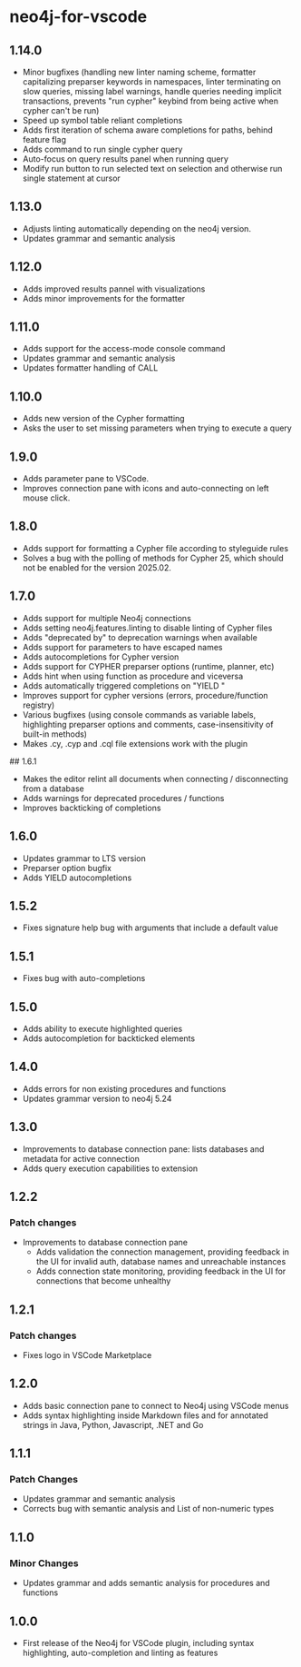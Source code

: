 # neo4j-for-vscode

## 1.14.0
- Minor bugfixes (handling new linter naming scheme, formatter capitalizing preparser keywords in namespaces, linter terminating on slow queries, missing label warnings, handle queries needing implicit transactions, prevents "run cypher" keybind from being active when cypher can't be run)
- Speed up symbol table reliant completions
- Adds first iteration of schema aware completions for paths, behind feature flag
- Adds command to run single cypher query
- Auto-focus on query results panel when running query
- Modify run button to run selected text on selection and otherwise run single statement at cursor

## 1.13.0
- Adjusts linting automatically depending on the neo4j version.
- Updates grammar and semantic analysis

## 1.12.0

- Adds improved results pannel with visualizations
- Adds minor improvements for the formatter

## 1.11.0

- Adds support for the access-mode console command
- Updates grammar and semantic analysis
- Updates formatter handling of CALL

## 1.10.0

- Adds new version of the Cypher formatting
- Asks the user to set missing parameters when trying to execute a query

## 1.9.0

- Adds parameter pane to VSCode.
- Improves connection pane with icons and auto-connecting on left mouse click.

## 1.8.0

- Adds support for formatting a Cypher file according to styleguide rules
- Solves a bug with the polling of methods for Cypher 25, which should not be enabled for the version 2025.02.

## 1.7.0

- Adds support for multiple Neo4j connections
- Adds setting neo4j.features.linting to disable linting of Cypher files
- Adds "deprecated by" to deprecation warnings when available
- Adds support for parameters to have escaped names
- Adds autocompletions for Cypher version
- Adds support for CYPHER preparser options (runtime, planner, etc)
- Adds hint when using function as procedure and viceversa
- Adds automatically triggered completions on "YIELD "
- Improves support for cypher versions (errors, procedure/function registry)
- Various bugfixes (using console commands as variable labels, highlighting preparser options and comments, case-insensitivity of built-in methods)
- Makes .cy, .cyp and .cql file extensions work with the plugin

## 1.6.1

- Makes the editor relint all documents when connecting / disconnecting from a database
- Adds warnings for deprecated procedures / functions
- Improves backticking of completions

## 1.6.0

- Updates grammar to LTS version
- Preparser option bugfix
- Adds YIELD autocompletions

## 1.5.2

- Fixes signature help bug with arguments that include a default value

## 1.5.1

- Fixes bug with auto-completions

## 1.5.0

- Adds ability to execute highlighted queries
- Adds autocompletion for backticked elements

## 1.4.0

- Adds errors for non existing procedures and functions
- Updates grammar version to neo4j 5.24

## 1.3.0

- Improvements to database connection pane: lists databases and metadata for active connection
- Adds query execution capabilities to extension

## 1.2.2

### Patch changes

- Improvements to database connection pane
  - Adds validation the connection management, providing feedback in the UI for invalid auth, database names and unreachable instances
  - Adds connection state monitoring, providing feedback in the UI for connections that become unhealthy

## 1.2.1

### Patch changes

- Fixes logo in VSCode Marketplace

## 1.2.0

- Adds basic connection pane to connect to Neo4j using VSCode menus
- Adds syntax highlighting inside Markdown files and for annotated strings in Java, Python, Javascript, .NET and Go

## 1.1.1

### Patch Changes

- Updates grammar and semantic analysis
- Corrects bug with semantic analysis and List of non-numeric types

## 1.1.0

### Minor Changes

- Updates grammar and adds semantic analysis for procedures and functions

## 1.0.0

- First release of the Neo4j for VSCode plugin, including syntax highlighting, auto-completion and linting as features
